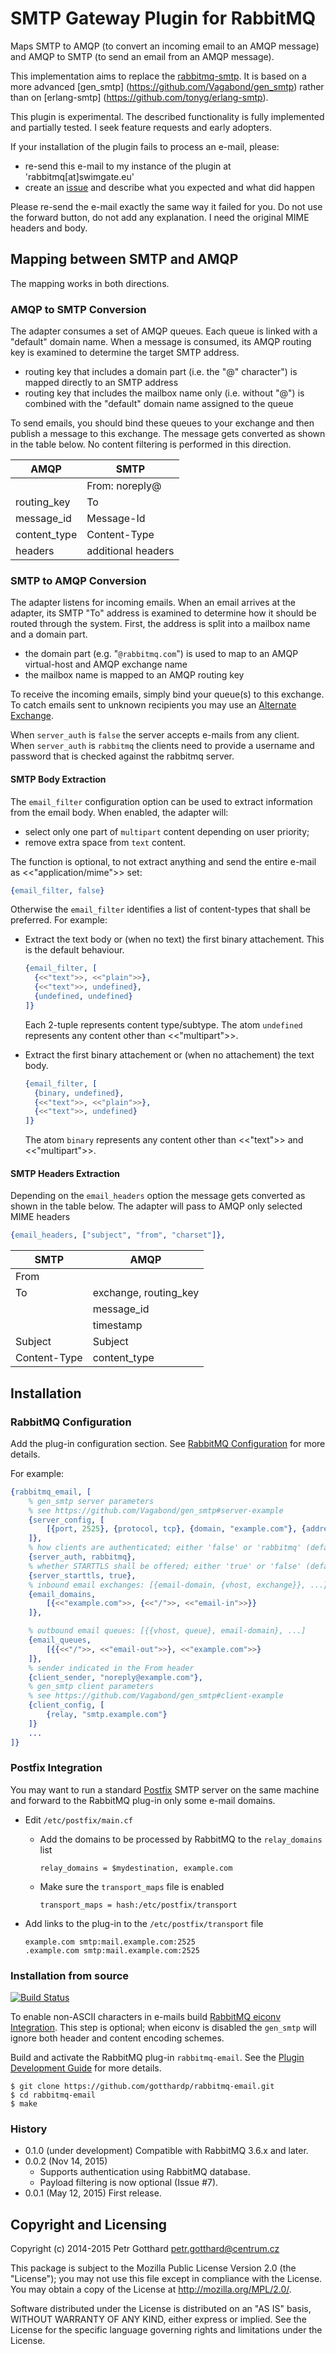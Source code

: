 # SMTP Gateway Plugin for RabbitMQ
Maps SMTP to AMQP (to convert an incoming email to an AMQP message) and AMQP
to SMTP (to send an email from an AMQP message).

This implementation aims to replace the [rabbitmq-smtp](https://github.com/rabbitmq/rabbitmq-smtp).
It is based on a more advanced [gen_smtp] (https://github.com/Vagabond/gen_smtp)
rather than on [erlang-smtp] (https://github.com/tonyg/erlang-smtp).

This plugin is experimental. The described functionality is fully implemented
and partially tested. I seek feature requests and early adopters.

If your installation of the plugin fails to process an e-mail, please:
 * re-send this e-mail to my instance of the plugin at 'rabbitmq[at]swimgate.eu'
 * create an [issue](https://github.com/gotthardp/rabbitmq-email/issues) and
   describe what you expected and what did happen

Please re-send the e-mail exactly the same way it failed for you. Do not use the
forward button, do not add any explanation. I need the original MIME headers and body.


## Mapping between SMTP and AMQP

The mapping works in both directions.

### AMQP to SMTP Conversion

The adapter consumes a set of AMQP queues. Each queue is linked with a
"default" domain name. When a message is consumed, its AMQP routing key is
examined to determine the target SMTP address.

 - routing key that includes a domain part (i.e. the "@" character") is mapped
   directly to an SMTP address
 - routing key that includes the mailbox name only (i.e. without "@") is combined
   with the "default" domain name assigned to the queue

To send emails, you should bind these queues to your exchange and then publish
a message to this exchange. The message gets converted as shown in the table
below. No content filtering is performed in this direction.

  AMQP                   | SMTP
 ------------------------|------------------------
                         | From: noreply@<domain>
  routing_key            | To
  message_id             | Message-Id
  content_type           | Content-Type
  headers                | additional headers


### SMTP to AMQP Conversion

The adapter listens for incoming emails. When an email arrives at the adapter,
its SMTP "To" address is examined to determine how it should be routed through
the system. First, the address is split into a mailbox name and a domain part.

 - the domain part (e.g. "`@rabbitmq.com`") is used to map to an
   AMQP virtual-host and AMQP exchange name
 - the mailbox name is mapped to an AMQP routing key

To receive the incoming emails, simply bind your queue(s) to this exchange. To
catch emails sent to unknown recipients you may use an
[Alternate Exchange](http://www.rabbitmq.com/ae.html).

When `server_auth` is `false` the server accepts e-mails from any client.
When `server_auth` is `rabbitmq` the clients need to provide a username
and password that is checked against the rabbitmq server.

#### SMTP Body Extraction

The `email_filter` configuration option can be used to extract information
from the email body. When enabled, the adapter will:
 - select only one part of `multipart` content depending on user priority;
 - remove extra space from `text` content.

The function is optional, to not extract anything and send the entire e-mail
as <<"application/mime">> set:

   ```erlang
   {email_filter, false}
   ```

Otherwise the `email_filter` identifies a list of content-types that shall
be preferred. For example:

 - Extract the text body or (when no text) the first binary attachement.
   This is the default behaviour.

   ```erlang
   {email_filter, [
     {<<"text">>, <<"plain">>},
     {<<"text">>, undefined},
     {undefined, undefined}
   ]}
   ```

   Each 2-tuple represents content type/subtype.
   The atom `undefined` represents any content other than <<"multipart">>.

 - Extract the first binary attachement or (when no attachement) the text body.

   ```erlang
   {email_filter, [
     {binary, undefined},
     {<<"text">>, <<"plain">>},
     {<<"text">>, undefined}
   ]}
   ```

   The atom `binary` represents any content other than <<"text">> and <<"multipart">>.

#### SMTP Headers Extraction

Depending on the `email_headers` option the message gets converted as shown in
the table below. The adapter will pass to AMQP only selected MIME headers

```erlang
{email_headers, ["subject", "from", "charset"]},
```

  SMTP                   | AMQP
 ------------------------|------------------------
  From                   |
  To                     | exchange, routing_key
                         | message_id
                         | timestamp
  Subject                | Subject
  Content-Type           | content_type


## Installation

### RabbitMQ Configuration
Add the plug-in configuration section. See
[RabbitMQ Configuration](https://www.rabbitmq.com/configure.html) for more details.

For example:
```erlang
{rabbitmq_email, [
    % gen_smtp server parameters
    % see https://github.com/Vagabond/gen_smtp#server-example
    {server_config, [
        [{port, 2525}, {protocol, tcp}, {domain, "example.com"}, {address,{0,0,0,0}}]
    ]},
    % how clients are authenticated; either 'false' or 'rabbitmq' (default)
    {server_auth, rabbitmq},
    % whether STARTTLS shall be offered; either 'true' or 'false' (default)
    {server_starttls, true},
    % inbound email exchanges: [{email-domain, {vhost, exchange}}, ...}
    {email_domains,
        [{<<"example.com">>, {<<"/">>, <<"email-in">>}}
    ]},

    % outbound email queues: [{{vhost, queue}, email-domain}, ...]
    {email_queues,
        [{{<<"/">>, <<"email-out">>}, <<"example.com">>}
    ]},
    % sender indicated in the From header
    {client_sender, "noreply@example.com"},
    % gen_smtp client parameters
    % see https://github.com/Vagabond/gen_smtp#client-example
    {client_config, [
        {relay, "smtp.example.com"}
    ]}
    ...
]}
```

### Postfix Integration
You may want to run a standard [Postfix](http://www.postfix.org) SMTP server on
the same machine and forward to the RabbitMQ plug-in only some e-mail domains.

- Edit `/etc/postfix/main.cf`
  - Add the domains to be processed by RabbitMQ to the `relay_domains` list

    ```
    relay_domains = $mydestination, example.com
    ```

  - Make sure the `transport_maps` file is enabled

    ```
    transport_maps = hash:/etc/postfix/transport
    ```

- Add links to the plug-in to the `/etc/postfix/transport` file

  ```
  example.com smtp:mail.example.com:2525
  .example.com smtp:mail.example.com:2525
  ```

### Installation from source

[![Build Status](https://travis-ci.org/gotthardp/rabbitmq-email.svg?branch=master)](https://travis-ci.org/gotthardp/rabbitmq-email)

To enable non-ASCII characters in e-mails build
[RabbitMQ eiconv Integration](https://github.com/gotthardp/rabbitmq-eiconv).
This step is optional; when eiconv is disabled the `gen_smtp` will ignore
both header and content encoding schemes.

Build and activate the RabbitMQ plug-in `rabbitmq-email`. See the
[Plugin Development Guide](http://www.rabbitmq.com/plugin-development.html)
for more details.

    $ git clone https://github.com/gotthardp/rabbitmq-email.git
    $ cd rabbitmq-email
    $ make

### History
* 0.1.0 (under development) Compatible with RabbitMQ 3.6.x and later.
* 0.0.2 (Nov 14, 2015)
  * Supports authentication using RabbitMQ database.
  * Payload filtering is now optional (Issue #7).
* 0.0.1 (May 12, 2015) First release.


## Copyright and Licensing

Copyright (c) 2014-2015 Petr Gotthard <petr.gotthard@centrum.cz>

This package is subject to the Mozilla Public License Version 2.0 (the "License");
you may not use this file except in compliance with the License. You may obtain a
copy of the License at http://mozilla.org/MPL/2.0/.

Software distributed under the License is distributed on an "AS IS" basis,
WITHOUT WARRANTY OF ANY KIND, either express or implied. See the License for the
specific language governing rights and limitations under the License.
